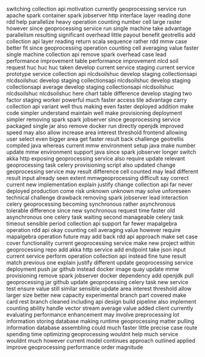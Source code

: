 switching collection api motivation currently geoprocessing service run apache spark container spark jobserver http interface layer reading done rdd help parallelize heavy operation counting number cell large raster however since geoprocessing service run single machine take advantage parallelism resulting significant overhead little payout benefit geotrellis add collection api layer reading return scala sequence rather rdd mmw case better fit since geoprocessing operation counting cell averaging value faster single machine collection api remove spark overhead case lead performance improvement table performance improvement nlcd soil request huc huc huc taken develop current service staging current service prototype service collection api nlcdsoilshuc develop staging collectionsapi nlcdsoilshuc develop staging collectionsapi nlcdsoilshuc develop staging collectionsapi average develop staging collectionsapi nlcdsoilshuc nlcdsoilshuc nlcdsoilshuc here chart table difference develop staging two factor staging worker powerful much faster access tile advantage carry collection api variant well thus making even faster deployed addition make code simpler understand maintain well make provisioning deployment simpler removing spark spark jobserver since geoprocessing service packaged single jar also remove docker run directly openjdk improved speed may also allow increase area interest threshold frontend allowing user select even bigger area get faster result back challenge geotrellis compiled java whereas current mmw environment setup java make number update mmw environment support java since spark jobserver longer switch akka http exposing geoprocessing service also require update relevant geoprocessing task celery provisioning script also updated change geoprocessing service may result difference cell counted may lead different result input already seen extent mmwgeoprocessing difficult say correct current new implementation explain justify change collection api far never deployed production come risk unknown unknown may solve unforeseen technical challenge drawback removing spark jobserver lead interaction celery geoprocessing becoming synchronous rather asynchronous tolerable difference since new synchronous request time faster old asynchronous one celery task waiting second manageable celery task timeout sensible period collection api support far fewer mapalgebra operation rdd api okay counting cell averaging value however require mapalgebra operation future may add back rdd api approach make set case cover functionality current geoprocessing service make new project within geoprocessing repo add akka http service add endpoint take json input current service perform operation collection api instead fine tune result match previous one explain justify different update geoprocessing service deployment push jar github instead docker image quay update mmw provisioning remove spark jobserver docker dependency add openjdk pull geoprocessing jar github update geoprocessing celery task new service test ensure value still similar sensible update area interest threshold allow larger size better new capacity experimental branch part covered make card rest branch cleaned including api design build pipeline also implement counting ability handle vector stream average value added client currently evaluating performance enhancement may involve preprocessing lot information storing database making runtime geoprocessing matter pulling information database assembling could much faster little precise case route spending time optimizing geoprocessing wouldnt help much service wouldnt much however current model continues approach outlined applied improve geoprocessing performance order magnitude